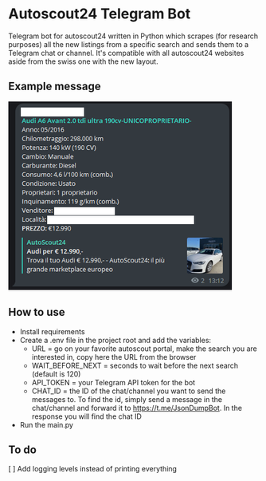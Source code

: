 # Autoscout24 Telegram Bot
Telegram bot for autoscout24 written in Python which scrapes (for research purposes) all the new listings from a specific search and sends them to a Telegram chat or channel. It's compatible with all autoscout24 websites aside from the swiss one with the new layout.

## Example message
![Example message on Telegram](example.png "Example for autoscout24.it")

## How to use
- Install requirements
- Create a .env file in the project root and add the variables:
    - URL = go on your favorite autoscout portal, make the search you are interested in, copy here the URL from the browser
    - WAIT_BEFORE_NEXT = seconds to wait before the next search (default is 120)
    - API_TOKEN = your Telegram API token for the bot
    - CHAT_ID = the ID of the chat/channel you want to send the messages to. To find the id, simply send a message in the chat/channel and forward it to https://t.me/JsonDumpBot. In the response you will find the chat ID
- Run the main.py

## To do
[ ] Add logging levels instead of printing everything